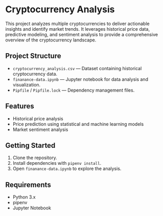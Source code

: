# Cryptocurrency Analysis

This project analyzes multiple cryptocurrencies to deliver actionable insights and identify market trends. It leverages historical price data, predictive modeling, and sentiment analysis to provide a comprehensive overview of the cryptocurrency landscape.

## Project Structure

- `cryptocurrency_analysis.csv` — Dataset containing historical cryptocurrency data.
- `finanance-data.ipynb` — Jupyter notebook for data analysis and visualization.
- `Pipfile` / `Pipfile.lock` — Dependency management files.

## Features

- Historical price analysis
- Price prediction using statistical and machine learning models
- Market sentiment analysis

## Getting Started

1. Clone the repository.
2. Install dependencies with `pipenv install`.
3. Open `finanance-data.ipynb` to explore the analysis.

## Requirements

- Python 3.x
- pipenv
- Jupyter Notebook